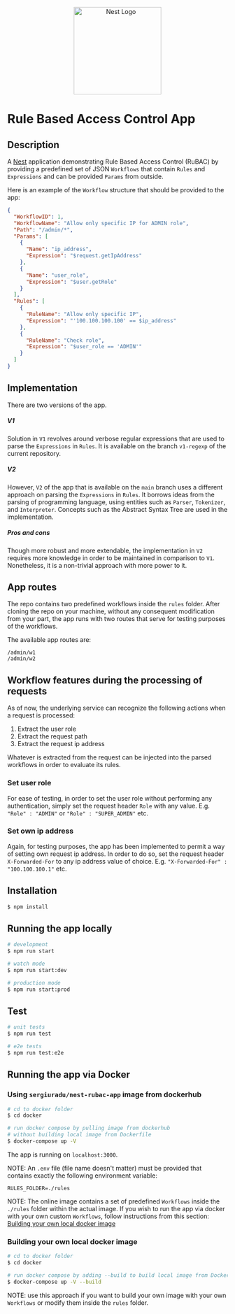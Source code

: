 <p align="center">
  <a href="http://nestjs.com/" target="blank"><img src="https://nestjs.com/img/logo-small.svg" width="200" alt="Nest Logo" /></a>
</p>

[circleci-image]: https://img.shields.io/circleci/build/github/nestjs/nest/master?token=abc123def456
[circleci-url]: https://circleci.com/gh/nestjs/nest
# Rule Based Access Control App

## Description

A [Nest](https://github.com/nestjs/nest) application demonstrating Rule Based Access Control (RuBAC) by providing a predefined set of JSON `Workflows` that contain `Rules` and `Expressions` and can be provided `Params` from outside.

Here is an example of the `Workflow` structure that should be provided to the app:
```JSON
{
  "WorkflowID": 1,
  "WorkflowName": "Allow only specific IP for ADMIN role",
  "Path": "/admin/*",
  "Params": [
    {
      "Name": "ip_address",
      "Expression": "$request.getIpAddress"
    },
    {
      "Name": "user_role",
      "Expression": "$user.getRole"
    }
  ],
  "Rules": [
    {
      "RuleName": "Allow only specific IP",
      "Expression": "'100.100.100.100' == $ip_address"
    },
    {
      "RuleName": "Check role",
      "Expression": "$user_role == 'ADMIN'"
    }
  ]
}

```

## Implementation
There are two versions of the app.

##### V1
Solution in `V1` revolves around verbose regular expressions that are used to parse the `Expressions` in `Rules`. It is available on the branch `v1-regexp` of the current repository.

##### V2
However, `V2` of the app that is available on the `main` branch uses a different approach on parsing the `Expressions` in `Rules`. It borrows ideas from the parsing of programming language, using entities such as `Parser`, `Tokenizer`, and `Interpreter`. Concepts such as the Abstract Syntax Tree are used in the implementation.

##### Pros and cons
Though more robust and more extendable, the implementation in `V2` requires more knowledge in order to be maintained in comparison to `V1`. Nonetheless, it is a non-trivial approach with more power to it.

## App routes
The repo contains two predefined workflows inside the `rules` folder. After cloning the repo on your machine, without any consequent modification from your part, the app runs with two routes that serve for testing purposes of the workflows.

The available app routes are:
```
/admin/w1
/admin/w2
```
## Workflow features during the processing of requests
As of now, the underlying service can recognize the following actions when a request is processed: 
1. Extract the user role
2. Extract the request path
3. Extract the request ip address

Whatever is extracted from the request can be injected into the parsed workflows in order to evaluate its rules.

### Set user role
For ease of testing, in order to set the user role without performing any authentication, simply set the request header `Role` with any value.
E.g. `"Role" : "ADMIN"` or `"Role" : "SUPER_ADMIN"` etc.

### Set own ip address
Again, for testing purposes, the app has been implemented to permit a way of setting own request ip address. In order to do so, set the request header `X-Forwarded-For` to any ip address value of choice.
E.g. `"X-Forwarded-For" : "100.100.100.1"` etc.

## Installation

```bash
$ npm install
```

## Running the app locally

```bash
# development
$ npm run start

# watch mode
$ npm run start:dev

# production mode
$ npm run start:prod
```

## Test

```bash
# unit tests
$ npm run test

# e2e tests
$ npm run test:e2e
```

## Running the app via Docker

### Using `sergiuradu/nest-rubac-app` image from dockerhub
```bash
# cd to docker folder
$ cd docker

# run docker compose by pulling image from dockerhub
# without building local image from Dockerfile
$ docker-compose up -V
```
The app is running on `localhost:3000`.

NOTE: An `.env` file (file name doesn't matter) must be provided that contains exactly the following environment variable:
```
RULES_FOLDER=./rules
```

NOTE: The online image contains a set of predefined `Workflows` inside the `./rules` folder within the actual image.  If you wish to run the app via docker with your own custom `Workflows`, follow instructions from this section: [Building your own local docker image](#building-your-own-local-docker-image)

### Building your own local docker image
```bash
# cd to docker folder
$ cd docker

# run docker compose by adding --build to build local image from Dockerfile
$ docker-compose up -V --build
```

NOTE: use this approach if you want to build your own image with your own `Workflows` or modify them inside the `rules` folder.

